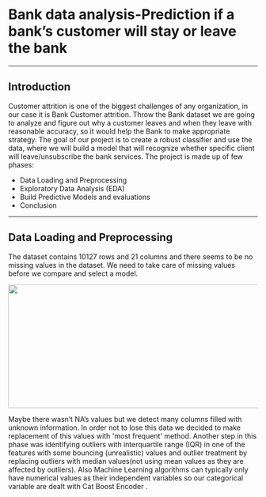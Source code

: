 # Bank data analysis-Prediction if a bank’s customer will stay or leave the bank
----
## Introduction
Customer attrition is one of the biggest challenges of any organization, in our case it is Bank Customer attrition. Throw the Bank dataset we are going to analyze and figure out why a customer leaves and when they leave with reasonable accuracy, so it would help the Bank to make appropriate strategy.
The goal of our project is to create a robust classifier and use the data, where we will build a model that will recognize whether specific client will leave/unsubscribe the bank services. The project is made up of few phases:
  * Data Loading and Preprocessing
  * Exploratory Data Analysis (EDA)
  * Build Predictive Models and evaluations
  * Conclusion
----
## Data Loading and Preprocessing
The dataset contains 10127 rows and 21 columns and there seems to be no missing values in the dataset. We need to take care of missing values before we compare and select a model.

 <img src="https://user-images.githubusercontent.com/81990864/115435526-39eae480-a20a-11eb-9b70-81586c43b819.jpg" width="700" height="250">

Maybe there wasn’t NA’s values but we detect many columns  filled with unknown information. In order not to lose this data we decided to  make replacement of this values with 'most frequent' method. Another step  in this phase  was identifying outliers with interquartile range (IQR) in one of the features with some bouncing (unrealistic) values and outlier treatment by replacing outliers with median values(not using mean values as they are affected by outliers).
Also Machine Learning algorithms can typically only have numerical values as their independent variables so our categorical variable are dealt with Cat Boost Encoder .
